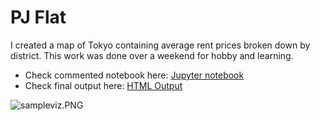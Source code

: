 # PJ Flat
I created a map of Tokyo containing average rent prices broken down by district. This work was done over a weekend for hobby and learning.
- Check commented notebook here: [Jupyter notebook](pj_flat_avgrentprices.ipynb)
- Check final output here: [HTML Output](https://brunoochi.github.io/my_data_science_notes/PJ_Flat/chintai_tokyo.html)

![sampleviz.PNG](chintai.gif)
